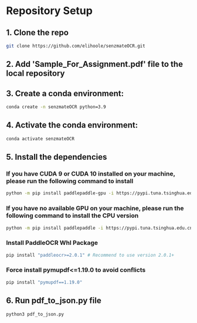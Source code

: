 # Repository Setup

## 1. Clone the repo

```bash
git clone https://github.com/elihoole/senzmateOCR.git
```
## 2. Add 'Sample_For_Assignment.pdf' file to the local repository

## 3. Create a conda environment: 
```bash
conda create -n senzmateOCR python=3.9
```

## 4. Activate the conda environment:
```bash
conda activate senzmateOCR
```

## 5. Install the dependencies

### If you have CUDA 9 or CUDA 10 installed on your machine, please run the following command to install
```bash
python -m pip install paddlepaddle-gpu -i https://pypi.tuna.tsinghua.edu.cn/simple
```
### If you have no available GPU on your machine, please run the following command to install the CPU version
```bash
python -m pip install paddlepaddle -i https://pypi.tuna.tsinghua.edu.cn/simple
```
### Install PaddleOCR Whl Package
```bash
pip install "paddleocr>=2.0.1" # Recommend to use version 2.0.1+
```
### Force install pymupdf<=1.19.0 to avoid conflicts
```bash
pip install "pymupdf==1.19.0" 

```
## 6. Run pdf_to_json.py file
```bash
python3 pdf_to_json.py
```
